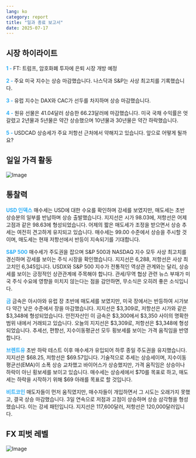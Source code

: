```yaml
---
lang: ko
category: report
title: "일과 종료 보고서"
date: 2025-07-17
---
```



<h2>시장 하이라이트</h2>
<strong style="color: #2caef7;">1 - </strong> FT: 트럼프, 암호화폐 투자에 은퇴 시장 개방 예정

<strong style="color: #2caef7;">2 - </strong> 주요 미국 지수는 상승 마감했습니다. 나스닥과 S&P는 사상 최고치를 기록했습니다.


<strong style="color: #2caef7;">3 - </strong> 유럽 지수는 DAX와 CAC가 선두를 차지하며 상승 마감했습니다.

<strong style="color: #2caef7;">4 - </strong> 원유 선물은 41.04달러 상승한 66.23달러에 마감했습니다. 미국 국채 수익률은 엇갈렸고 2년물과 5년물은 약간 상승했으며 10년물과 30년물은 약간 하락했습니다.

<strong style="color: #2caef7;">5 - </strong> USDCAD 상승세가 주요 저항선 근처에서 약해지고 있습니다. 앞으로 어떻게 될까요?



<h2>일일 가격 활동</h2>
<img src="https://markleighedu.github.io/img/Jul-2025/17-Jul-2025/price.jpg" alt="Image"/>

<h2>통찰력</h2>
<strong style="color: #2caef7;">USD 인덱스</strong> 매수세는 USD에 대한 수요를 확인하며 강세를 보였지만, 매도세는 초반 상승분의 일부를 반납하며 상승 출발했습니다. 지지선은 시가 98.03에, 저항선은 어제 고점과 같은 98.63에 형성되었습니다. 어제의 짧은 매도세가 조정을 받으면서 상승 추세는 여전히 견고하게 유지되고 있습니다. 매수세는 99.00 수준에서 상승을 주시할 것이며, 매도세는 현재 저항선에서 반등이 지속되기를 기대합니다.

<strong style="color: #2caef7;">S&P 500</strong> 매수세가 주도권을 잡으며 S&P 500과 NASDAQ 지수 모두 사상 최고치를 경신하며 강세를 보이는 주식 시장을 확인했습니다. 지지선은 6,288, 저항선은 사상 최고치인 6,345입니다. USDX와 S&P 500 지수가 전통적인 역상관 관계와는 달리, 상승세를 보이는 긍정적인 상관관계에 주목해야 합니다. 관세/무역 협상 관련 뉴스 부재가 미국 주식 수요에 영향을 미치지 않는다는 점을 감안하면, 무소식은 오히려 좋은 소식입니다.

<strong style="color: #2caef7;">금</strong> 금속은 아시아와 유럽 장 초반에 매도세를 보였지만, 미국 장에서는 반등하여 시가보다 약간 낮은 수준에서 장을 마감했습니다. 지지선은 $3,309로, 저항선은 시가와 같은 $3,348에 형성되었습니다. 안전자산인 이 금속은 $3,300에서 $3,350 사이의 명확한 범위 내에서 거래되고 있습니다. 오늘의 지지선은 $3,309로, 저항선은 $3,348에 형성되었습니다. 추세선, 편향선, 지수이동평균선 모두 횡보세를 보이는 가격 움직임을 반영합니다.

<strong style="color: #2caef7;">브렌트유</strong> 초반 하락 테스트 이후 매수세가 유입되어 하루 종일 주도권을 유지했습니다. 지지선은 $68.25, 저항선은 $69.57입니다. 기술적으로 추세는 상승세이며, 지수이동평균선(EMA)이 소폭 상승 교차했고 바이어스가 상승했지만, 가격 움직임은 상승이나 하락이 아닌 횡보세를 보이고 있습니다. 매수세는 상승세에서 $70를 목표로 하고, 매도세는 하락을 시작하기 위해 $69 아래를 목표로 할 것입니다.

<strong style="color: #2caef7;">비트코인</strong> 매도자들이 먼저 움직였지만, 매수자들이 개입하면서 그 시도는 오래가지 못했고, 결국 상승 마감했습니다. 3일 연속으로 저점과 고점이 상승하며 상승 삼각형을 형성했습니다. 이는 강세 패턴입니다. 지지선은 117,600달러, 저항선은 120,000달러입니다.



<h2>FX 피벗 레벨</h2>
<img src="https://markleighedu.github.io/img/Jul-2025/17-Jul-2025/pivot.jpg" alt="Image"/>